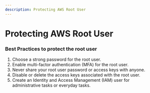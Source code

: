 ```yaml
---
description: Protecting AWS Root User
---
```


# Protecting AWS Root User

### Best Practices to protect the root user

1. Choose a strong password for the root user.
2. Enable multi-factor authentication (MFA) for the root user.
3. Never share your root user password or access keys with anyone.
4. Disable or delete the access keys associated with the root user.
5. Create an Identity and Access Management (IAM) user for administrative tasks or everyday tasks.

